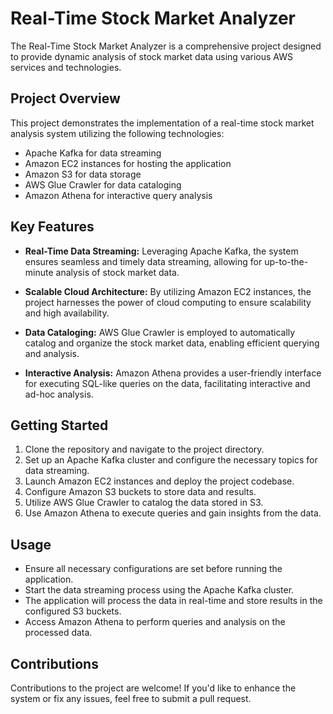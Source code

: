 # Real-Time Stock Market Analyzer

The Real-Time Stock Market Analyzer is a comprehensive project designed to provide dynamic analysis of stock market data using various AWS services and technologies.

## Project Overview

This project demonstrates the implementation of a real-time stock market analysis system utilizing the following technologies:

- Apache Kafka for data streaming
- Amazon EC2 instances for hosting the application
- Amazon S3 for data storage
- AWS Glue Crawler for data cataloging
- Amazon Athena for interactive query analysis

## Key Features

- **Real-Time Data Streaming:** Leveraging Apache Kafka, the system ensures seamless and timely data streaming, allowing for up-to-the-minute analysis of stock market data.

- **Scalable Cloud Architecture:** By utilizing Amazon EC2 instances, the project harnesses the power of cloud computing to ensure scalability and high availability.

- **Data Cataloging:** AWS Glue Crawler is employed to automatically catalog and organize the stock market data, enabling efficient querying and analysis.

- **Interactive Analysis:** Amazon Athena provides a user-friendly interface for executing SQL-like queries on the data, facilitating interactive and ad-hoc analysis.

## Getting Started

1. Clone the repository and navigate to the project directory.
2. Set up an Apache Kafka cluster and configure the necessary topics for data streaming.
3. Launch Amazon EC2 instances and deploy the project codebase.
4. Configure Amazon S3 buckets to store data and results.
5. Utilize AWS Glue Crawler to catalog the data stored in S3.
6. Use Amazon Athena to execute queries and gain insights from the data.

## Usage

- Ensure all necessary configurations are set before running the application.
- Start the data streaming process using the Apache Kafka cluster.
- The application will process the data in real-time and store results in the configured S3 buckets.
- Access Amazon Athena to perform queries and analysis on the processed data.

## Contributions

Contributions to the project are welcome! If you'd like to enhance the system or fix any issues, feel free to submit a pull request.



